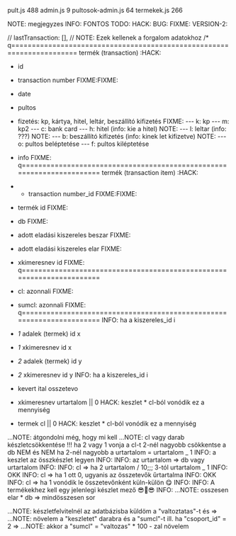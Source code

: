 pult.js 488
admin.js 9
pultosok-admin.js 64
termekek.js 266

NOTE: megjegyzes
INFO: FONTOS
TODO:
HACK:
BUG:
FIXME:
VERSION-2:

// lastTransaction: [],
// NOTE: Ezek kellenek a forgalom adatokhoz
/\*
q======================================================================
termék (transaction) :HACK:

-   id
-   transaction number FIXME:FIXME:
-   date
-   pultos
-   fizetés: kp, kártya, hitel, leltár, beszállító kifizetés FIXME:
    --- k: kp
    --- m: kp2
    --- c: bank card
    --- h: hitel (info: kie a hitel) NOTE:
    --- l: leltar (info: ???) NOTE:
    --- b: beszállító kifizetés (info: kinek let kifizetve) NOTE:
    --- o: pultos beléptetése
    --- f: pultos kiléptetése
-   info FIXME:
    q======================================================================
    termék (transaction item) :HACK:
-   -   transaction number_id FIXME:FIXME:
-   termék id FIXME:
-   db FIXME:
-   adott eladási kiszereles beszar FIXME:
-   adott eladási kiszereles elar FIXME:
-   xkimeresnev id FIXME:
    q======================================================================
-   cl: azonnali FIXME:
-   sumcl: azonnali FIXME:
    q======================================================================
    INFO: ha a kiszereles_id i
-   _1_ adalek (termek) id x
-   _1_ xkimeresnev id x
-   _2_ adalek (termek) id y
-   _2_ xkimeresnev id y
    INFO: ha a kiszereles_id i

-   kevert ital osszetevo
-   xkimeresnev urtartalom || 0 HACK: keszlet \* cl-ból vonódik ez a mennyiség
-   termek cl || 0 HACK: keszlet \* cl-ból vonódik ez a mennyiség

...NOTE: átgondolni még, hogy mi kell
...NOTE: cl vagy darab készletcsökkentése !!! ha 2 vagy 1 vonja a cl-t
2-nél nagyobb csökkentse a db
NEM és NEM ha 2-nél nagyobb a urtartalom = urtartalom _ 1
INFO: a keszlet az összkészlet legyen INFO:
INFO: az urtartalom => db vagy urtartalom INFO:
INFO: cl => ha 2 urtartalom / 10;;; 3-tól urtartalom _ 1 INFO: OKK
INFO: cl => ha 1 ott 0, ugyanis az összetevők űrtartalma INFO: OKK
INFO: cl => ha 1 vonódik le összetevőnként küln-külön 😋 INFO:
INFO: A termékekhez kell egy jelenlegi készlet mező 😎🦉😎 INFO:
...NOTE: osszesen elar \* db => mindösszesen sor

...NOTE: készletfelvitelnél az adatbázisba küldöm a "valtoztatas"-t és =>
...NOTE: növelem a "keszletet" darabra és a "sumcl"-t ill. ha "csoport_id" = 2 =>
...NOTE: akkor a "sumcl" = "valtozas" \* 100 - zal növelem
